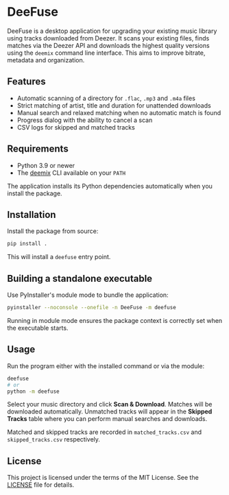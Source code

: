 # DeeFuse

DeeFuse is a desktop application for upgrading your existing music library using tracks downloaded from Deezer. It scans your existing files, finds matches via the Deezer API and downloads the highest quality versions using the `deemix` command line interface. This aims to improve bitrate, metadata and organization.

## Features

- Automatic scanning of a directory for `.flac`, `.mp3` and `.m4a` files
- Strict matching of artist, title and duration for unattended downloads
- Manual search and relaxed matching when no automatic match is found
- Progress dialog with the ability to cancel a scan
- CSV logs for skipped and matched tracks

## Requirements

- Python 3.9 or newer
- The [deemix](https://deemix.app/) CLI available on your `PATH`

The application installs its Python dependencies automatically when you install the package.

## Installation

Install the package from source:

```bash
pip install .
```

This will install a `deefuse` entry point.

## Building a standalone executable

Use PyInstaller's module mode to bundle the application:

```bash
pyinstaller --noconsole --onefile -n DeeFuse -m deefuse
```

Running in module mode ensures the package context is correctly set when the
executable starts.

## Usage

Run the program either with the installed command or via the module:

```bash
deefuse
# or
python -m deefuse
```

Select your music directory and click **Scan & Download**. Matches will be downloaded automatically. Unmatched tracks will appear in the **Skipped Tracks** table where you can perform manual searches and downloads.

Matched and skipped tracks are recorded in `matched_tracks.csv` and `skipped_tracks.csv` respectively.

## License

This project is licensed under the terms of the MIT License. See the [LICENSE](LICENSE) file for details.
